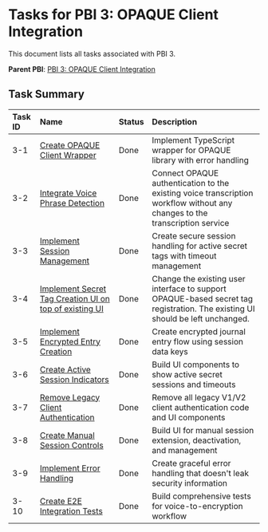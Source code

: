 # Tasks for PBI 3: OPAQUE Client Integration

This document lists all tasks associated with PBI 3.

**Parent PBI**: [PBI 3: OPAQUE Client Integration](./prd.md)

## Task Summary

| Task ID | Name | Status | Description |
| :------ | :--- | :----- | :---------- |
| 3-1 | [Create OPAQUE Client Wrapper](./3-1.md) | Done | Implement TypeScript wrapper for OPAQUE library with error handling |
| 3-2 | [Integrate Voice Phrase Detection](./3-2.md) | Done | Connect OPAQUE authentication to the existing voice transcription workflow without any changes to the transcription service |
| 3-3 | [Implement Session Management](./3-3.md) | Done | Create secure session handling for active secret tags with timeout management |
| 3-4 | [Implement Secret Tag Creation UI on top of existing UI](./3-4.md) | Done | Change the existing user interface to support OPAQUE-based secret tag registration. The existing UI should be left unchanged. |
| 3-5 | [Implement Encrypted Entry Creation](./3-5.md) | Done | Create encrypted journal entry flow using session data keys |
| 3-6 | [Create Active Session Indicators](./3-6.md) | Done | Build UI components to show active secret sessions and timeouts |
| 3-7 | [Remove Legacy Client Authentication](./3-7.md) | Done | Remove all legacy V1/V2 client authentication code and UI components |
| 3-8 | [Create Manual Session Controls](./3-8.md) | Done | Build UI for manual session extension, deactivation, and management |
| 3-9 | [Implement Error Handling](./3-9.md) | Done | Create graceful error handling that doesn't leak security information |
| 3-10 | [Create E2E Integration Tests](./3-10.md) | Done | Build comprehensive tests for voice-to-encryption workflow | 